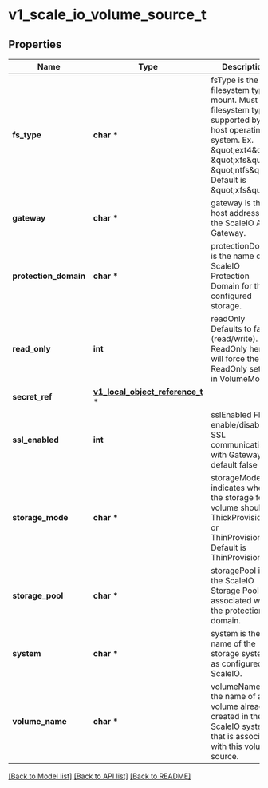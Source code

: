 # v1_scale_io_volume_source_t

## Properties
Name | Type | Description | Notes
------------ | ------------- | ------------- | -------------
**fs_type** | **char \*** | fsType is the filesystem type to mount. Must be a filesystem type supported by the host operating system. Ex. \&quot;ext4\&quot;, \&quot;xfs\&quot;, \&quot;ntfs\&quot;. Default is \&quot;xfs\&quot;. | [optional] 
**gateway** | **char \*** | gateway is the host address of the ScaleIO API Gateway. | 
**protection_domain** | **char \*** | protectionDomain is the name of the ScaleIO Protection Domain for the configured storage. | [optional] 
**read_only** | **int** | readOnly Defaults to false (read/write). ReadOnly here will force the ReadOnly setting in VolumeMounts. | [optional] 
**secret_ref** | [**v1_local_object_reference_t**](v1_local_object_reference.md) \* |  | 
**ssl_enabled** | **int** | sslEnabled Flag enable/disable SSL communication with Gateway, default false | [optional] 
**storage_mode** | **char \*** | storageMode indicates whether the storage for a volume should be ThickProvisioned or ThinProvisioned. Default is ThinProvisioned. | [optional] 
**storage_pool** | **char \*** | storagePool is the ScaleIO Storage Pool associated with the protection domain. | [optional] 
**system** | **char \*** | system is the name of the storage system as configured in ScaleIO. | 
**volume_name** | **char \*** | volumeName is the name of a volume already created in the ScaleIO system that is associated with this volume source. | [optional] 

[[Back to Model list]](../README.md#documentation-for-models) [[Back to API list]](../README.md#documentation-for-api-endpoints) [[Back to README]](../README.md)


